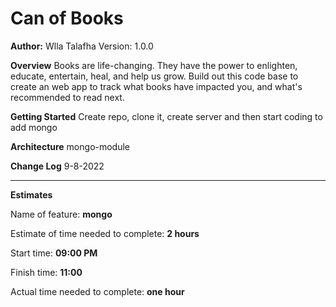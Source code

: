 # Can of Books

**Author:** Wlla Talafha Version: 1.0.0

**Overview**
Books are life-changing. They have the power to enlighten, educate, entertain, heal, and help us grow. Build out this code base to create an web app to track what books have impacted you, and what's recommended to read next.

**Getting Started**
Create repo, clone it, create server and then start coding to add mongo

**Architecture**
mongo-module

**Change Log**
9-8-2022

---
**Estimates**

Name of feature: **mongo**

Estimate of time needed to complete: **2 hours**

Start time: **09:00 PM**

Finish time: **11:00**

Actual time needed to complete: **one hour**
